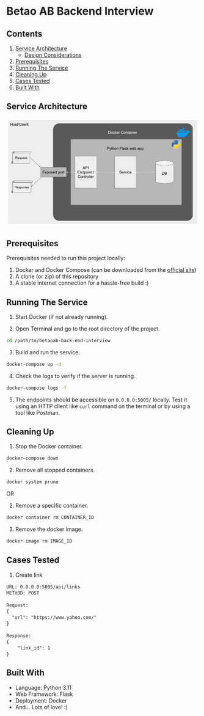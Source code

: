 # Betao AB Backend Interview

## Contents

1. [Service Architecture](#service-architecture)
    * [Design Considerations](#design-considerations)
2. [Prerequisites](#prerequisites)
3. [Running The Service](#running-the-service)
4. [Cleaning Up](#cleaning-up)
5. [Cases Tested](#cases-tested)
6. [Built With](#built-with)

## Service Architecture

![Service Architecture](https://github.com/MitraThakker/betaoab-back-end-interview/blob/master/assets/ServiceArchitecture.jpg?raw=true)

## Prerequisites

Prerequisites needed to run this project locally:
1. Docker and Docker Compose (can be downloaded from the [official site](https://hub.docker.com/))
2. A clone (or zip) of this repository
3. A stable internet connection for a hassle-free build :)

## Running The Service

1. Start Docker (if not already running).

2. Open Terminal and go to the root directory of the project.

```bash
cd /path/to/betaoab-back-end-interview
```

3. Build and run the service.

```bash
docker-compose up -d
```

4. Check the logs to verify if the server is running.

```bash
docker-compose logs -f
```

5. The endpoints should be accessible on `0.0.0.0:5005/` locally.  Test it using an HTTP client like `curl` command on the terminal or by using a tool like Postman.

## Cleaning Up

1. Stop the Docker container.

```bash
docker-compose down
```

2. Remove all stopped containers.

```bash
docker system prune
```

OR

2. Remove a specific container.

```bash
docker container rm CONTAINER_ID
```

3. Remove the docker image.
```bash
docker image rm IMAGE_ID
```

## Cases Tested

1. Create link

```
URL: 0.0.0.0:5005/api/links
METHOD: POST

Request:
{
  "url": "https://www.yahoo.com/"
}

Response:
{
    "link_id": 1
}
```

## Built With

* Language: Python 3.11
* Web Framework: Flask
* Deployment: Docker
* And... Lots of love! :)
